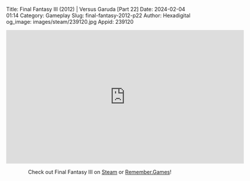 Title: Final Fantasy III (2012) | Versus Garuda [Part 22]
Date: 2024-02-04 01:14
Category: Gameplay
Slug: final-fantasy-2012-p22
Author: Hexadigital
og_image: images/steam/239120.jpg
Appid: 239120

<center><iframe src="https://www.youtube.com/embed/30OJttdsEcw?feature=oembed" allow="accelerometer; autoplay; encrypted-media; gyroscope; picture-in-picture" width="640" height="360" frameborder="0"></iframe>

Check out Final Fantasy III on [Steam](https://store.steampowered.com/app/239120/?curator_clanid=34633900) or [Remember.Games](https://remember.games/game/1072/final-fantasy-iii/)!</center>